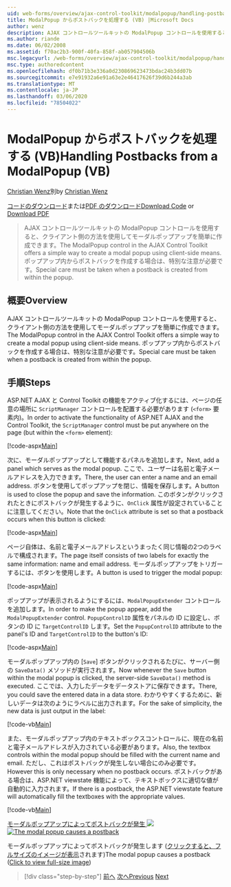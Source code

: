 ```yaml
---
uid: web-forms/overview/ajax-control-toolkit/modalpopup/handling-postbacks-from-a-modalpopup-vb
title: ModalPopup からポストバックを処理する (VB) |Microsoft Docs
author: wenz
description: AJAX コントロールツールキットの ModalPopup コントロールを使用すると、クライアント側の方法を使用してモーダルポップアップを簡単に作成できます。 Pos を使用する場合は、特別な注意が必要です。
ms.author: riande
ms.date: 06/02/2008
ms.assetid: f70ac2b3-900f-40fa-858f-ab057904506b
msc.legacyurl: /web-forms/overview/ajax-control-toolkit/modalpopup/handling-postbacks-from-a-modalpopup-vb
msc.type: authoredcontent
ms.openlocfilehash: df0b71b3e336a0d230869623473bdac24b3dd07b
ms.sourcegitcommit: e7e91932a6e91a63e2e46417626f39d6b244a3ab
ms.translationtype: MT
ms.contentlocale: ja-JP
ms.lasthandoff: 03/06/2020
ms.locfileid: "78504022"
---
```

# <a name="handling-postbacks-from-a-modalpopup-vb"></a><span data-ttu-id="cc310-104">ModalPopup からポストバックを処理する (VB)</span><span class="sxs-lookup"><span data-stu-id="cc310-104">Handling Postbacks from a ModalPopup (VB)</span></span>

<span data-ttu-id="cc310-105">[Christian Wenz](https://github.com/wenz)別</span><span class="sxs-lookup"><span data-stu-id="cc310-105">by [Christian Wenz](https://github.com/wenz)</span></span>

<span data-ttu-id="cc310-106">[コードのダウンロード](https://download.microsoft.com/download/2/4/0/24052038-f942-4336-905b-b60ae56f0dd5/ModalPopup3.vb.zip)または[PDF のダウンロード](https://download.microsoft.com/download/b/6/a/b6ae89ee-df69-4c87-9bfb-ad1eb2b23373/modalpopup3VB.pdf)</span><span class="sxs-lookup"><span data-stu-id="cc310-106">[Download Code](https://download.microsoft.com/download/2/4/0/24052038-f942-4336-905b-b60ae56f0dd5/ModalPopup3.vb.zip) or [Download PDF](https://download.microsoft.com/download/b/6/a/b6ae89ee-df69-4c87-9bfb-ad1eb2b23373/modalpopup3VB.pdf)</span></span>

> <span data-ttu-id="cc310-107">AJAX コントロールツールキットの ModalPopup コントロールを使用すると、クライアント側の方法を使用してモーダルポップアップを簡単に作成できます。</span><span class="sxs-lookup"><span data-stu-id="cc310-107">The ModalPopup control in the AJAX Control Toolkit offers a simple way to create a modal popup using client-side means.</span></span> <span data-ttu-id="cc310-108">ポップアップ内からポストバックを作成する場合は、特別な注意が必要です。</span><span class="sxs-lookup"><span data-stu-id="cc310-108">Special care must be taken when a postback is created from within the popup.</span></span>

## <a name="overview"></a><span data-ttu-id="cc310-109">概要</span><span class="sxs-lookup"><span data-stu-id="cc310-109">Overview</span></span>

<span data-ttu-id="cc310-110">AJAX コントロールツールキットの ModalPopup コントロールを使用すると、クライアント側の方法を使用してモーダルポップアップを簡単に作成できます。</span><span class="sxs-lookup"><span data-stu-id="cc310-110">The ModalPopup control in the AJAX Control Toolkit offers a simple way to create a modal popup using client-side means.</span></span> <span data-ttu-id="cc310-111">ポップアップ内からポストバックを作成する場合は、特別な注意が必要です。</span><span class="sxs-lookup"><span data-stu-id="cc310-111">Special care must be taken when a postback is created from within the popup.</span></span>

## <a name="steps"></a><span data-ttu-id="cc310-112">手順</span><span class="sxs-lookup"><span data-stu-id="cc310-112">Steps</span></span>

<span data-ttu-id="cc310-113">ASP.NET AJAX と Control Toolkit の機能をアクティブ化するには、ページの任意の場所に `ScriptManager` コントロールを配置する必要があります (`<form>` 要素内)。</span><span class="sxs-lookup"><span data-stu-id="cc310-113">In order to activate the functionality of ASP.NET AJAX and the Control Toolkit, the `ScriptManager` control must be put anywhere on the page (but within the `<form>` element):</span></span>

[!code-aspx[Main](handling-postbacks-from-a-modalpopup-vb/samples/sample1.aspx)]

<span data-ttu-id="cc310-114">次に、モーダルポップアップとして機能するパネルを追加します。</span><span class="sxs-lookup"><span data-stu-id="cc310-114">Next, add a panel which serves as the modal popup.</span></span> <span data-ttu-id="cc310-115">ここで、ユーザーは名前と電子メールアドレスを入力できます。</span><span class="sxs-lookup"><span data-stu-id="cc310-115">There, the user can enter a name and an email address.</span></span> <span data-ttu-id="cc310-116">ボタンを使用してポップアップを閉じ、情報を保存します。</span><span class="sxs-lookup"><span data-stu-id="cc310-116">A button is used to close the popup and save the information.</span></span> <span data-ttu-id="cc310-117">このボタンがクリックされたときにポストバックが発生するように、`OnClick` 属性が設定されていることに注意してください。</span><span class="sxs-lookup"><span data-stu-id="cc310-117">Note that the `OnClick` attribute is set so that a postback occurs when this button is clicked:</span></span>

[!code-aspx[Main](handling-postbacks-from-a-modalpopup-vb/samples/sample2.aspx)]

<span data-ttu-id="cc310-118">ページ自体は、名前と電子メールアドレスというまったく同じ情報の2つのラベルで構成されます。</span><span class="sxs-lookup"><span data-stu-id="cc310-118">The page itself consists of two labels for exactly the same information: name and email address.</span></span> <span data-ttu-id="cc310-119">モーダルポップアップをトリガーするには、ボタンを使用します。</span><span class="sxs-lookup"><span data-stu-id="cc310-119">A button is used to trigger the modal popup:</span></span>

[!code-aspx[Main](handling-postbacks-from-a-modalpopup-vb/samples/sample3.aspx)]

<span data-ttu-id="cc310-120">ポップアップが表示されるようにするには、`ModalPopupExtender` コントロールを追加します。</span><span class="sxs-lookup"><span data-stu-id="cc310-120">In order to make the popup appear, add the `ModalPopupExtender` control.</span></span> <span data-ttu-id="cc310-121">`PopupControlID` 属性をパネルの ID に設定し、ボタンの ID に `TargetControlID` します。</span><span class="sxs-lookup"><span data-stu-id="cc310-121">Set the `PopupControlID` attribute to the panel's ID and `TargetControlID` to the button's ID:</span></span>

[!code-aspx[Main](handling-postbacks-from-a-modalpopup-vb/samples/sample4.aspx)]

<span data-ttu-id="cc310-122">モーダルポップアップ内の [`Save`] ボタンがクリックされるたびに、サーバー側の `SaveData()` メソッドが実行されます。</span><span class="sxs-lookup"><span data-stu-id="cc310-122">Now whenever the `Save` button within the modal popup is clicked, the server-side `SaveData()` method is executed.</span></span> <span data-ttu-id="cc310-123">ここでは、入力したデータをデータストアに保存できます。</span><span class="sxs-lookup"><span data-stu-id="cc310-123">There, you could save the entered data in a data store.</span></span> <span data-ttu-id="cc310-124">わかりやすくするために、新しいデータは次のようにラベルに出力されます。</span><span class="sxs-lookup"><span data-stu-id="cc310-124">For the sake of simplicity, the new data is just output in the label:</span></span>

[!code-vb[Main](handling-postbacks-from-a-modalpopup-vb/samples/sample5.vb)]

<span data-ttu-id="cc310-125">また、モーダルポップアップ内のテキストボックスコントロールに、現在の名前と電子メールアドレスが入力されている必要があります。</span><span class="sxs-lookup"><span data-stu-id="cc310-125">Also, the textbox controls within the modal popup should be filled with the current name and email.</span></span> <span data-ttu-id="cc310-126">ただし、これはポストバックが発生しない場合にのみ必要です。</span><span class="sxs-lookup"><span data-stu-id="cc310-126">However this is only necessary when no postback occurs.</span></span> <span data-ttu-id="cc310-127">ポストバックがある場合は、ASP.NET viewstate 機能によって、テキストボックスに適切な値が自動的に入力されます。</span><span class="sxs-lookup"><span data-stu-id="cc310-127">If there is a postback, the ASP.NET viewstate feature will automatically fill the textboxes with the appropriate values.</span></span>

[!code-vb[Main](handling-postbacks-from-a-modalpopup-vb/samples/sample6.vb)]

<span data-ttu-id="cc310-128">[モーダルポップアップによってポストバックが発生 ![](handling-postbacks-from-a-modalpopup-vb/_static/image2.png)](handling-postbacks-from-a-modalpopup-vb/_static/image1.png)</span><span class="sxs-lookup"><span data-stu-id="cc310-128">[![The modal popup causes a postback](handling-postbacks-from-a-modalpopup-vb/_static/image2.png)](handling-postbacks-from-a-modalpopup-vb/_static/image1.png)</span></span>

<span data-ttu-id="cc310-129">モーダルポップアップによってポストバックが発生します ([クリックすると、フルサイズのイメージが表示](handling-postbacks-from-a-modalpopup-vb/_static/image3.png)されます)</span><span class="sxs-lookup"><span data-stu-id="cc310-129">The modal popup causes a postback ([Click to view full-size image](handling-postbacks-from-a-modalpopup-vb/_static/image3.png))</span></span>

> [!div class="step-by-step"]
> <span data-ttu-id="cc310-130">[前へ](using-modalpopup-with-a-repeater-control-vb.md)
> [次へ](positioning-a-modalpopup-vb.md)</span><span class="sxs-lookup"><span data-stu-id="cc310-130">[Previous](using-modalpopup-with-a-repeater-control-vb.md)
[Next](positioning-a-modalpopup-vb.md)</span></span>
